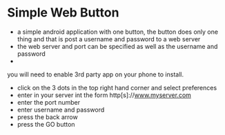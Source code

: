 # Simple Web Button
- a simple android application with one button, the button does only one thing and that is post a username and password to a web server
- the web server and port can be specified as well as the username and password
- 
you will need to enable 3rd party app on your phone to install. 
* click on the 3 dots in the top right hand corner and select preferences
* enter in your server int the form http[s]://www.myserver.com
* enter the port number
* enter username and password
* press the back arrow
* press the GO button

